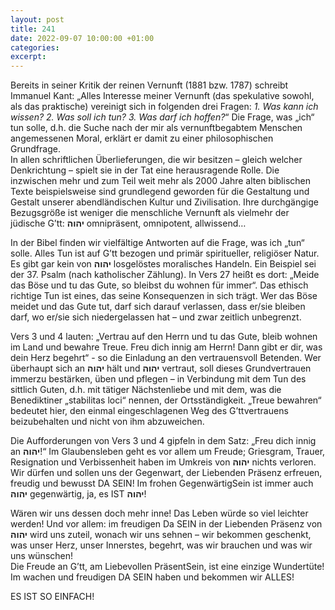```yaml
---
layout: post
title: 241
date: 2022-09-07 10:00:00 +01:00
categories: 
excerpt: 
---
```


Bereits in seiner Kritik der reinen Vernunft (1881 bzw. 1787) schreibt Immanuel Kant: „Alles Interesse meiner Vernunft (das spekulative sowohl, als das praktische) vereinigt sich in folgenden drei Fragen: *1. Was kann ich wissen? 2. Was soll ich tun? 3. Was darf ich hoffen?*“ Die Frage, was „ich“ tun solle, d.h. die Suche nach der mir als vernunftbegabtem Menschen angemessenen Moral, erklärt er damit zu einer philosophischen Grundfrage.\
In allen schriftlichen Überlieferungen, die wir besitzen – gleich welcher Denkrichtung – spielt sie in der Tat eine herausragende Rolle. Die inzwischen mehr und zum Teil weit mehr als 2000 Jahre alten biblischen Texte beispielsweise sind grundlegend geworden für die Gestaltung und Gestalt unserer abendländischen Kultur und Zivilisation. Ihre durchgängige Bezugsgröße ist weniger die menschliche Vernunft als vielmehr der jüdische G’tt: **יהוה** omnipräsent, omnipotent, allwissend…

In der Bibel finden wir vielfältige Antworten auf die Frage, was ich „tun“ solle. Alles Tun ist auf G’tt bezogen und primär spiritueller, religiöser Natur. Es gibt gar kein von **יהוה** losgelöstes moralisches Handeln. Ein Beispiel sei der 37. Psalm (nach katholischer Zählung). In Vers 27 heißt es dort: „Meide das Böse und tu das Gute, so bleibst du wohnen für immer“. Das ethisch richtige Tun ist eines, das seine Konsequenzen in sich trägt. Wer das Böse meidet und das Gute tut, darf sich darauf verlassen, dass er/sie bleiben darf, wo er/sie sich niedergelassen hat – und zwar zeitlich unbegrenzt.

Vers 3 und 4 lauten: „Vertrau auf den Herrn und tu das Gute, bleib wohnen im Land und bewahre Treue. Freu dich innig am Herrn! Dann gibt er dir, was dein Herz begehrt“ - so die Einladung an den vertrauensvoll Betenden. Wer überhaupt sich an **יהוה** hält und **יהוה** vertraut, soll dieses Grundvertrauen immerzu bestärken, üben und pflegen – in Verbindung mit dem Tun des sittlich Guten, d.h. mit tätiger Nächstenliebe und mit dem, was die Benediktiner „stabilitas loci“ nennen, der Ortsständigkeit. „Treue bewahren“ bedeutet hier, den einmal eingeschlagenen Weg des G’ttvertrauens beizubehalten und nicht von ihm abzuweichen.

Die Aufforderungen von Vers 3 und 4 gipfeln in dem Satz: „Freu dich innig an **יהוה**!“ Im Glaubensleben geht es vor allem um Freude; Griesgram, Trauer, Resignation und Verbissenheit haben im Umkreis von **יהוה**  nichts verloren. Wir dürfen und sollen uns der Gegenwart, der Liebenden Präsenz erfreuen, freudig und bewusst DA SEIN! Im frohen GegenwärtigSein ist immer auch **יהוה** gegenwärtig, ja, es IST **יהוה**!

Wären wir uns dessen doch mehr inne! Das Leben würde so viel leichter werden! Und vor allem: im freudigen Da SEIN in der Liebenden Präsenz von **יהוה** wird uns zuteil, wonach wir uns sehnen – wir bekommen geschenkt, was unser Herz, unser Innerstes, begehrt, was wir brauchen und was wir uns wünschen!\
Die Freude an G’tt, am Liebevollen PräsentSein, ist eine einzige Wundertüte! Im wachen und freudigen DA SEIN haben und bekommen wir ALLES!

ES IST SO EINFACH!
